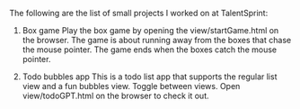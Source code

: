 The following are the list of small projects I worked on at TalentSprint:
1. Box game
    Play the box game by opening the view/startGame.html on the browser.
    The game is about running away from the boxes that chase the mouse pointer.
    The game ends when the boxes catch the mouse pointer.

2. Todo bubbles app
    This is a todo list app that supports the regular list view and a fun bubbles view.
    Toggle between views.
    Open view/todoGPT.html on the browser to check it out.